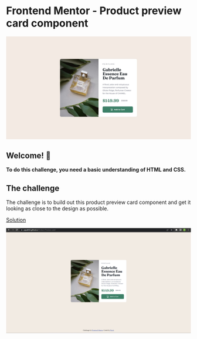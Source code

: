 # Frontend Mentor - Product preview card component

![Design preview for the Product preview card component coding challenge](https://github.com/payal033/Product-Preview-card/blob/main/design/desktop-design.jpg)

## Welcome! 👋

**To do this challenge, you need a basic understanding of HTML and CSS.**

## The challenge

The challenge is to build out this product preview card component and get it looking as close to the design as possible.

[Solution](https://payal033.github.io/Product-Preview-card/)

![solution screenshot](https://github.com/payal033/Product-Preview-card/blob/main/solution/solution.png)
